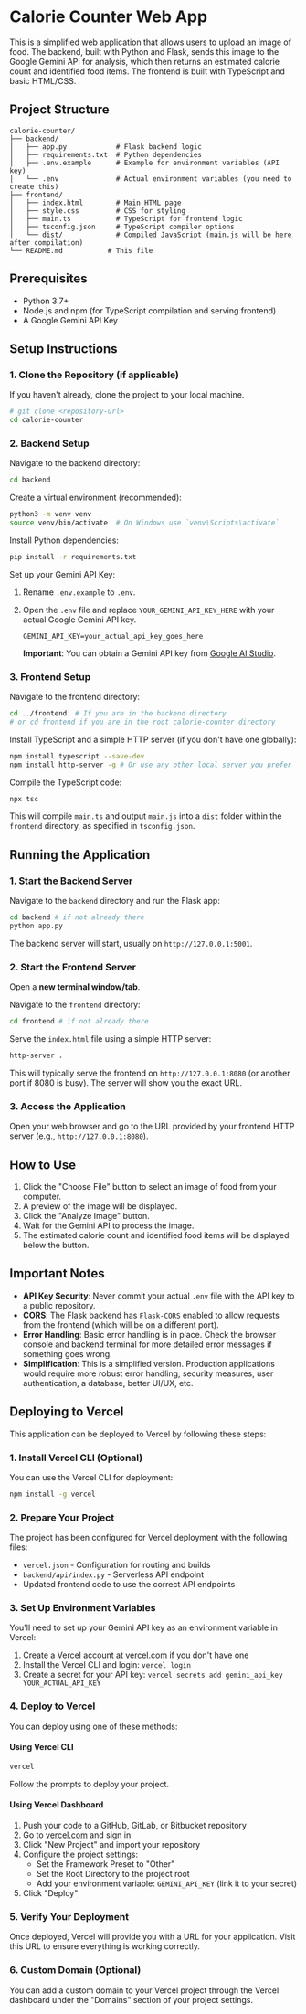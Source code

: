 # Calorie Counter Web App

This is a simplified web application that allows users to upload an image of food. The backend, built with Python and Flask, sends this image to the Google Gemini API for analysis, which then returns an estimated calorie count and identified food items. The frontend is built with TypeScript and basic HTML/CSS.

## Project Structure

```
calorie-counter/
├── backend/
│   ├── app.py            # Flask backend logic
│   ├── requirements.txt  # Python dependencies
│   ├── .env.example      # Example for environment variables (API key)
│   └── .env              # Actual environment variables (you need to create this)
├── frontend/
│   ├── index.html        # Main HTML page
│   ├── style.css         # CSS for styling
│   ├── main.ts           # TypeScript for frontend logic
│   ├── tsconfig.json     # TypeScript compiler options
│   └── dist/             # Compiled JavaScript (main.js will be here after compilation)
└── README.md           # This file
```

## Prerequisites

*   Python 3.7+
*   Node.js and npm (for TypeScript compilation and serving frontend)
*   A Google Gemini API Key

## Setup Instructions

### 1. Clone the Repository (if applicable)

If you haven't already, clone the project to your local machine.

```bash
# git clone <repository-url>
cd calorie-counter
```

### 2. Backend Setup

Navigate to the backend directory:

```bash
cd backend
```

Create a virtual environment (recommended):

```bash
python3 -m venv venv
source venv/bin/activate  # On Windows use `venv\Scripts\activate`
```

Install Python dependencies:

```bash
pip install -r requirements.txt
```

Set up your Gemini API Key:

1.  Rename `.env.example` to `.env`.
2.  Open the `.env` file and replace `YOUR_GEMINI_API_KEY_HERE` with your actual Google Gemini API key.

    ```
    GEMINI_API_KEY=your_actual_api_key_goes_here
    ```

    **Important**: You can obtain a Gemini API key from [Google AI Studio](https://aistudio.google.com/app/apikey).

### 3. Frontend Setup

Navigate to the frontend directory:

```bash
cd ../frontend  # If you are in the backend directory
# or cd frontend if you are in the root calorie-counter directory
```

Install TypeScript and a simple HTTP server (if you don't have one globally):

```bash
npm install typescript --save-dev
npm install http-server -g # Or use any other local server you prefer
```

Compile the TypeScript code:

```bash
npx tsc
```

This will compile `main.ts` and output `main.js` into a `dist` folder within the `frontend` directory, as specified in `tsconfig.json`.

## Running the Application

### 1. Start the Backend Server

Navigate to the `backend` directory and run the Flask app:

```bash
cd backend # if not already there
python app.py
```

The backend server will start, usually on `http://127.0.0.1:5001`.

### 2. Start the Frontend Server

Open a **new terminal window/tab**.

Navigate to the `frontend` directory:

```bash
cd frontend # if not already there
```

Serve the `index.html` file using a simple HTTP server:

```bash
http-server .
```

This will typically serve the frontend on `http://127.0.0.1:8080` (or another port if 8080 is busy). The server will show you the exact URL.

### 3. Access the Application

Open your web browser and go to the URL provided by your frontend HTTP server (e.g., `http://127.0.0.1:8080`).

## How to Use

1.  Click the "Choose File" button to select an image of food from your computer.
2.  A preview of the image will be displayed.
3.  Click the "Analyze Image" button.
4.  Wait for the Gemini API to process the image.
5.  The estimated calorie count and identified food items will be displayed below the button.

## Important Notes

*   **API Key Security**: Never commit your actual `.env` file with the API key to a public repository.
*   **CORS**: The Flask backend has `Flask-CORS` enabled to allow requests from the frontend (which will be on a different port).
*   **Error Handling**: Basic error handling is in place. Check the browser console and backend terminal for more detailed error messages if something goes wrong.
*   **Simplification**: This is a simplified version. Production applications would require more robust error handling, security measures, user authentication, a database, better UI/UX, etc.

## Deploying to Vercel

This application can be deployed to Vercel by following these steps:

### 1. Install Vercel CLI (Optional)

You can use the Vercel CLI for deployment:

```bash
npm install -g vercel
```

### 2. Prepare Your Project

The project has been configured for Vercel deployment with the following files:

* `vercel.json` - Configuration for routing and builds
* `backend/api/index.py` - Serverless API endpoint
* Updated frontend code to use the correct API endpoints

### 3. Set Up Environment Variables

You'll need to set up your Gemini API key as an environment variable in Vercel:

1. Create a Vercel account at [vercel.com](https://vercel.com) if you don't have one
2. Install the Vercel CLI and login: `vercel login`
3. Create a secret for your API key: `vercel secrets add gemini_api_key YOUR_ACTUAL_API_KEY`

### 4. Deploy to Vercel

You can deploy using one of these methods:

#### Using Vercel CLI

```bash
vercel
```

Follow the prompts to deploy your project.

#### Using Vercel Dashboard

1. Push your code to a GitHub, GitLab, or Bitbucket repository
2. Go to [vercel.com](https://vercel.com) and sign in
3. Click "New Project" and import your repository
4. Configure the project settings:
   * Set the Framework Preset to "Other"
   * Set the Root Directory to the project root
   * Add your environment variable: `GEMINI_API_KEY` (link it to your secret)
5. Click "Deploy"

### 5. Verify Your Deployment

Once deployed, Vercel will provide you with a URL for your application. Visit this URL to ensure everything is working correctly.

### 6. Custom Domain (Optional)

You can add a custom domain to your Vercel project through the Vercel dashboard under the "Domains" section of your project settings.